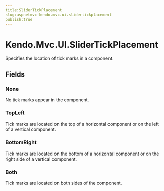 ```yaml
---
title:SliderTickPlacement
slug:aspnetmvc-kendo.mvc.ui.slidertickplacement
publish:true
---
```


# Kendo.Mvc.UI.SliderTickPlacement

Specifies the location of tick marks in a component.

## Fields

### None
No tick marks appear in the component.

### TopLeft
Tick marks are located on the top of a horizontal component or on the
            left of a vertical component.

### BottomRight
Tick marks are located on the bottom of a horizontal component or on the
            right side of a vertical component.

### Both
Tick marks are located on both sides of the component.